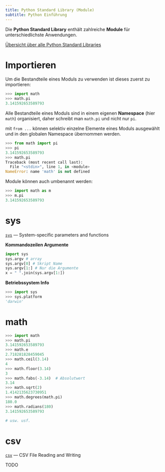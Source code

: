 ```yaml
---
title: Python Standard Library (Module)
subtitle: Python Einführung
---
```


Die **Python Standard Library** enthält zahlreiche **Module** für unterschiedlichste Anwendungen.

[Übersicht über alle Python Standard Libraries](https://docs.python.org/3/library/)



# Importieren

Um die Bestandteile eines Moduls zu verwenden ist dieses zuerst zu importieren:

```python
>>> import math
>>> math.pi
3.141592653589793
```

Alle Bestandteile eines Moduls sind in einem eigenen **Namespace** (hier `math`) organisiert, daher schreibt man `math.pi` und nicht nur `pi`. 

mit `from ...` können selektiv einzelne Elemente eines Moduls ausgewählt und in den globalen Namespace übernommen werden.

```python
>>> from math import pi
>>> pi
3.141592653589793
>>> math.pi
Traceback (most recent call last):
  File "<stdin>", line 1, in <module>
NameError: name 'math' is not defined
```

Module können auch umbenannt werden:

```python
>>> import math as m
>>> m.pi
3.141592653589793
```



# sys

[`sys`](https://docs.python.org/3/library/sys.html#module-sys) — System-specific parameters and functions

**Kommandozeilen Argumente**

```python
import sys
sys.argv # array
sys.argv[0] # Skript Name
sys.argv[1:] # Nur die Argumente
x = " ".join(sys.argv[1:])

```

**Betriebssystem Info**

```python
>>> import sys
>>> sys.platform
'darwin'
```



# math

```python
>>> import math
>>> math.pi
3.141592653589793
>>> math.e
2.718281828459045
>>> math.ceil(3.14)
4
>>> math.floor(3.14)
3
>>> math.fabs(-3.14)  # Absolutwert
3.14
>>> math.sqrt(2)
1.4142135623730951
>>> math.degrees(math.pi)
180.0
>>> math.radians(180)
3.141592653589793

# usw. usf.
```



# csv

[`csv`](https://docs.python.org/3/library/csv.html#module-csv) — CSV File Reading and Writing

TODO
